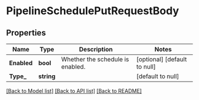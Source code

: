 # PipelineSchedulePutRequestBody

## Properties
Name | Type | Description | Notes
------------ | ------------- | ------------- | -------------
**Enabled** | **bool** | Whether the schedule is enabled. | [optional] [default to null]
**Type_** | **string** |  | [default to null]

[[Back to Model list]](../README.md#documentation-for-models) [[Back to API list]](../README.md#documentation-for-api-endpoints) [[Back to README]](../README.md)


